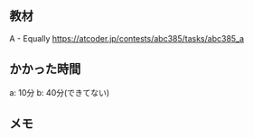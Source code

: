 ## 教材

A - Equally
https://atcoder.jp/contests/abc385/tasks/abc385_a


## かかった時間
a: 10分
b: 40分(できてない)

## メモ